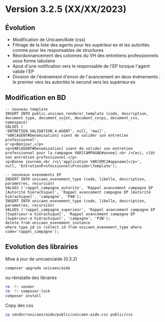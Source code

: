 Version 3.2.5 (XX/XX/2023)
====

Évolution
---
- Modification de Unicaen/Aide (css)
- Filtrage de la liste des agents pour les supérieur·es et les autorités comme pour les responsables de structures
- Réordonnancement des colonnes du VH des entretiens professionnels sous forme tabulaire
- Ajout d'une notification vers le responsable de l'EP lorsque l'agent valide l'EP
- Division de l'événement d'envoi de l'avancement en deux événements : le premier vers les autorités le second vers les supérieur·es

Modification en BD
---

```postgresql
-- nouveau template 
INSERT INTO public.unicaen_renderer_template (code, description, document_type, document_sujet, document_corps, document_css, namespace) 
VALUES (
'ENTRETIEN_VALIDATION_4-AGENT', null, 'mail', 
'VAR[AGENT#Denomination] vient de valider son entretien professionnel', 
e'<p>Bonjour,</p>
<p>VAR[AGENT#Denomination] vient de valider son entretien professionnel pour la campagne VAR[CAMPAGNE#annee].<br />Ceci, clôt son entretien professionnel.</p>
<p>Bonne journée,<br />L\'application VAR[EMC2#appname]</p>', 
null, 'EntretienProfessionnel\Provider\Template');

-- nouveaux evenements EP
INSERT INTO unicaen_evenement_type (code, libelle, description, parametres, recursion) 
VALUES ('rappel_campagne_autorite', 'Rappel avancement campagne EP [Autorité hiérachique]', 'Rappel avancement campagne EP [Autorité hiérachique]', 'campagne', 'P4W');
INSERT INTO unicaen_evenement_type (code, libelle, description, parametres, recursion)
VALUES ('rappel_campagne_superieur', 'Rappel avancement campagne EP [Supérieur·e hiérachique]', 'Rappel avancement campagne EP [Supérieur·e hiérachique]', 'campagne', 'P2W');
delete from unicaen_evenement_instance
where type_id in (select id from unicaen_evenement_type where code='rappel_campagne');

```

Evolution des librairies 
---

Mise à jour de unicaen/aide (0.3.2)
```bash
composer upgrade unicaen/aide
```

ou réinstalle des libraires 
```bash
rm -fr vendor
rm -fr composer.lock
composer install
```


Copy des css
```bash
cp vendor/unicaen/aide/public/unicaen-aide.css public/css
```